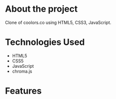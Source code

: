<h1>About the project</h1>
Clone of coolors.co using HTML5, CSS3, JavaScript.

<h1>Technologies Used</h1>
<ul>
    <li>HTML5</li>
    <li>CSS5</li>
    <li>JavaScript</li>
    <li>chroma.js</li>
</ul>

<h1>Features</h1>
